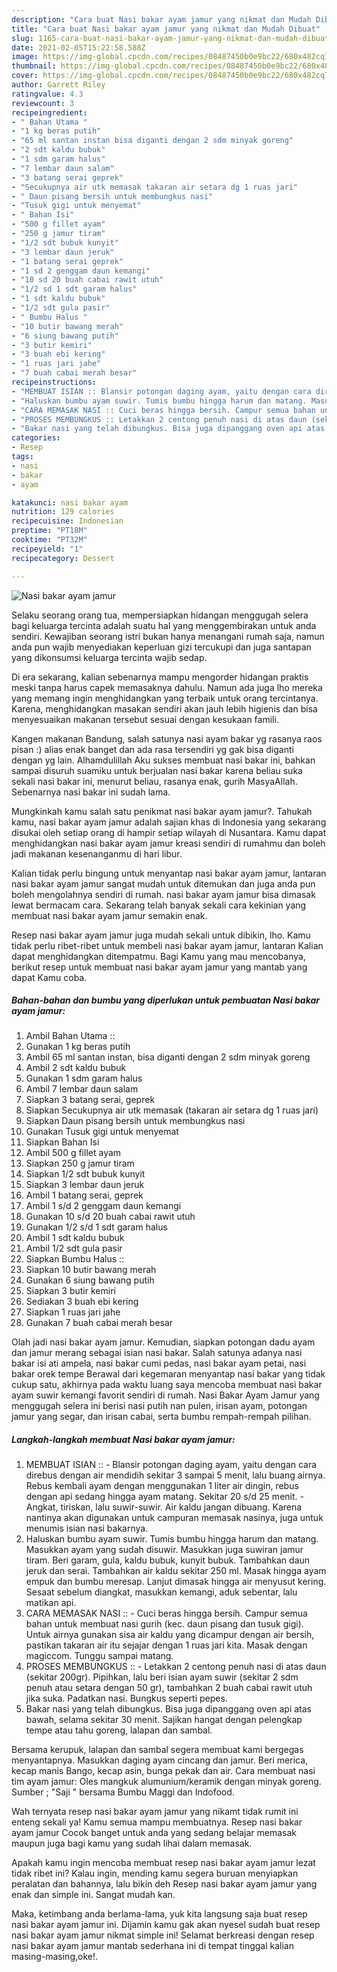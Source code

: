 ```yaml
---
description: "Cara buat Nasi bakar ayam jamur yang nikmat dan Mudah Dibuat"
title: "Cara buat Nasi bakar ayam jamur yang nikmat dan Mudah Dibuat"
slug: 1165-cara-buat-nasi-bakar-ayam-jamur-yang-nikmat-dan-mudah-dibuat
date: 2021-02-05T15:22:58.588Z
image: https://img-global.cpcdn.com/recipes/08487450b0e9bc22/680x482cq70/nasi-bakar-ayam-jamur-foto-resep-utama.jpg
thumbnail: https://img-global.cpcdn.com/recipes/08487450b0e9bc22/680x482cq70/nasi-bakar-ayam-jamur-foto-resep-utama.jpg
cover: https://img-global.cpcdn.com/recipes/08487450b0e9bc22/680x482cq70/nasi-bakar-ayam-jamur-foto-resep-utama.jpg
author: Garrett Riley
ratingvalue: 4.3
reviewcount: 3
recipeingredient:
- " Bahan Utama "
- "1 kg beras putih"
- "65 ml santan instan bisa diganti dengan 2 sdm minyak goreng"
- "2 sdt kaldu bubuk"
- "1 sdm garam halus"
- "7 lembar daun salam"
- "3 batang serai geprek"
- "Secukupnya air utk memasak takaran air setara dg 1 ruas jari"
- " Daun pisang bersih untuk membungkus nasi"
- "Tusuk gigi untuk menyemat"
- " Bahan Isi"
- "500 g fillet ayam"
- "250 g jamur tiram"
- "1/2 sdt bubuk kunyit"
- "3 lembar daun jeruk"
- "1 batang serai geprek"
- "1 sd 2 genggam daun kemangi"
- "10 sd 20 buah cabai rawit utuh"
- "1/2 sd 1 sdt garam halus"
- "1 sdt kaldu bubuk"
- "1/2 sdt gula pasir"
- " Bumbu Halus "
- "10 butir bawang merah"
- "6 siung bawang putih"
- "3 butir kemiri"
- "3 buah ebi kering"
- "1 ruas jari jahe"
- "7 buah cabai merah besar"
recipeinstructions:
- "MEMBUAT ISIAN :: Blansir potongan daging ayam, yaitu dengan cara direbus dengan air mendidih sekitar 3 sampai 5 menit, lalu buang airnya. Rebus kembali ayam dengan menggunakan 1 liter air dingin, rebus dengan api sedang hingga ayam matang. Sekitar 20 s/d 25 menit.  Angkat, tiriskan, lalu suwir-suwir. Air kaldu jangan dibuang. Karena nantinya akan digunakan untuk campuran memasak nasinya, juga untuk menumis isian nasi bakarnya."
- "Haluskan bumbu ayam suwir. Tumis bumbu hingga harum dan matang. Masukkan ayam yang sudah disuwir. Masukkan juga suwiran jamur tiram. Beri garam, gula, kaldu bubuk, kunyit bubuk. Tambahkan daun jeruk dan serai. Tambahkan air kaldu sekitar 250 ml. Masak hingga ayam empuk dan bumbu meresap. Lanjut dimasak hingga air menyusut kering. Sesaat sebelum diangkat, masukkan kemangi, aduk sebentar, lalu matikan api."
- "CARA MEMASAK NASI :: Cuci beras hingga bersih. Campur semua bahan untuk membuat nasi gurih (kec. daun pisang dan tusuk gigi). Untuk airnya gunakan sisa air kaldu yang dicampur dengan air bersih, pastikan takaran air itu sejajar dengan 1 ruas jari kita. Masak dengan magiccom. Tunggu sampai matang."
- "PROSES MEMBUNGKUS :: Letakkan 2 centong penuh nasi di atas daun (sekitar 200gr). Pipihkan, lalu beri isian ayam suwir (sekitar 2 sdm penuh atau setara dengan 50 gr), tambahkan 2 buah cabai rawit utuh jika suka. Padatkan nasi. Bungkus seperti pepes."
- "Bakar nasi yang telah dibungkus. Bisa juga dipanggang oven api atas bawah, selama sekitar 30 menit. Sajikan hangat dengan pelengkap tempe atau tahu goreng, lalapan dan sambal."
categories:
- Resep
tags:
- nasi
- bakar
- ayam

katakunci: nasi bakar ayam 
nutrition: 129 calories
recipecuisine: Indonesian
preptime: "PT18M"
cooktime: "PT32M"
recipeyield: "1"
recipecategory: Dessert

---
```



![Nasi bakar ayam jamur](https://img-global.cpcdn.com/recipes/08487450b0e9bc22/680x482cq70/nasi-bakar-ayam-jamur-foto-resep-utama.jpg)

Selaku seorang orang tua, mempersiapkan hidangan menggugah selera bagi keluarga tercinta adalah suatu hal yang menggembirakan untuk anda sendiri. Kewajiban seorang istri bukan hanya menangani rumah saja, namun anda pun wajib menyediakan keperluan gizi tercukupi dan juga santapan yang dikonsumsi keluarga tercinta wajib sedap.

Di era  sekarang, kalian sebenarnya mampu mengorder hidangan praktis meski tanpa harus capek memasaknya dahulu. Namun ada juga lho mereka yang memang ingin menghidangkan yang terbaik untuk orang tercintanya. Karena, menghidangkan masakan sendiri akan jauh lebih higienis dan bisa menyesuaikan makanan tersebut sesuai dengan kesukaan famili. 

Kangen makanan Bandung, salah satunya nasi ayam bakar yg rasanya raos pisan :) alias enak banget dan ada rasa tersendiri yg gak bisa diganti dengan yg lain. Alhamdulillah Aku sukses membuat nasi bakar ini, bahkan sampai disuruh suamiku untuk berjualan nasi bakar karena beliau suka sekali nasi bakar ini, menurut beliau, rasanya enak, gurih MasyaAllah. Sebenarnya nasi bakar ini sudah lama.

Mungkinkah kamu salah satu penikmat nasi bakar ayam jamur?. Tahukah kamu, nasi bakar ayam jamur adalah sajian khas di Indonesia yang sekarang disukai oleh setiap orang di hampir setiap wilayah di Nusantara. Kamu dapat menghidangkan nasi bakar ayam jamur kreasi sendiri di rumahmu dan boleh jadi makanan kesenanganmu di hari libur.

Kalian tidak perlu bingung untuk menyantap nasi bakar ayam jamur, lantaran nasi bakar ayam jamur sangat mudah untuk ditemukan dan juga anda pun boleh mengolahnya sendiri di rumah. nasi bakar ayam jamur bisa dimasak lewat bermacam cara. Sekarang telah banyak sekali cara kekinian yang membuat nasi bakar ayam jamur semakin enak.

Resep nasi bakar ayam jamur juga mudah sekali untuk dibikin, lho. Kamu tidak perlu ribet-ribet untuk membeli nasi bakar ayam jamur, lantaran Kalian dapat menghidangkan ditempatmu. Bagi Kamu yang mau mencobanya, berikut resep untuk membuat nasi bakar ayam jamur yang mantab yang dapat Kamu coba.

<!--inarticleads1-->

##### Bahan-bahan dan bumbu yang diperlukan untuk pembuatan Nasi bakar ayam jamur:

1. Ambil  Bahan Utama ::
1. Gunakan 1 kg beras putih
1. Ambil 65 ml santan instan, bisa diganti dengan 2 sdm minyak goreng
1. Ambil 2 sdt kaldu bubuk
1. Gunakan 1 sdm garam halus
1. Ambil 7 lembar daun salam
1. Siapkan 3 batang serai, geprek
1. Siapkan Secukupnya air utk memasak (takaran air setara dg 1 ruas jari)
1. Siapkan  Daun pisang bersih untuk membungkus nasi
1. Gunakan Tusuk gigi untuk menyemat
1. Siapkan  Bahan Isi
1. Ambil 500 g fillet ayam
1. Siapkan 250 g jamur tiram
1. Siapkan 1/2 sdt bubuk kunyit
1. Siapkan 3 lembar daun jeruk
1. Ambil 1 batang serai, geprek
1. Ambil 1 s/d 2 genggam daun kemangi
1. Gunakan 10 s/d 20 buah cabai rawit utuh
1. Gunakan 1/2 s/d 1 sdt garam halus
1. Ambil 1 sdt kaldu bubuk
1. Ambil 1/2 sdt gula pasir
1. Siapkan  Bumbu Halus ::
1. Siapkan 10 butir bawang merah
1. Gunakan 6 siung bawang putih
1. Siapkan 3 butir kemiri
1. Sediakan 3 buah ebi kering
1. Siapkan 1 ruas jari jahe
1. Gunakan 7 buah cabai merah besar


Olah jadi nasi bakar ayam jamur. Kemudian, siapkan potongan dadu ayam dan jamur merang sebagai isian nasi bakar. Salah satunya adanya nasi bakar isi ati ampela, nasi bakar cumi pedas, nasi bakar ayam petai, nasi bakar orek tempe Berawal dari kegemaran menyantap nasi bakar yang tidak cukup satu, akhirnya pada waktu luang saya mencoba membuat nasi bakar ayam suwir kemangi favorit sendiri di rumah. Nasi Bakar Ayam Jamur yang menggugah selera ini berisi nasi putih nan pulen, irisan ayam, potongan jamur yang segar, dan irisan cabai, serta bumbu rempah-rempah pilihan. 

<!--inarticleads2-->

##### Langkah-langkah membuat Nasi bakar ayam jamur:

1. MEMBUAT ISIAN :: - Blansir potongan daging ayam, yaitu dengan cara direbus dengan air mendidih sekitar 3 sampai 5 menit, lalu buang airnya. Rebus kembali ayam dengan menggunakan 1 liter air dingin, rebus dengan api sedang hingga ayam matang. Sekitar 20 s/d 25 menit.  - Angkat, tiriskan, lalu suwir-suwir. Air kaldu jangan dibuang. Karena nantinya akan digunakan untuk campuran memasak nasinya, juga untuk menumis isian nasi bakarnya.
1. Haluskan bumbu ayam suwir. Tumis bumbu hingga harum dan matang. Masukkan ayam yang sudah disuwir. Masukkan juga suwiran jamur tiram. Beri garam, gula, kaldu bubuk, kunyit bubuk. Tambahkan daun jeruk dan serai. Tambahkan air kaldu sekitar 250 ml. Masak hingga ayam empuk dan bumbu meresap. Lanjut dimasak hingga air menyusut kering. Sesaat sebelum diangkat, masukkan kemangi, aduk sebentar, lalu matikan api.
1. CARA MEMASAK NASI :: - Cuci beras hingga bersih. Campur semua bahan untuk membuat nasi gurih (kec. daun pisang dan tusuk gigi). Untuk airnya gunakan sisa air kaldu yang dicampur dengan air bersih, pastikan takaran air itu sejajar dengan 1 ruas jari kita. Masak dengan magiccom. Tunggu sampai matang.
1. PROSES MEMBUNGKUS :: - Letakkan 2 centong penuh nasi di atas daun (sekitar 200gr). Pipihkan, lalu beri isian ayam suwir (sekitar 2 sdm penuh atau setara dengan 50 gr), tambahkan 2 buah cabai rawit utuh jika suka. Padatkan nasi. Bungkus seperti pepes.
1. Bakar nasi yang telah dibungkus. Bisa juga dipanggang oven api atas bawah, selama sekitar 30 menit. Sajikan hangat dengan pelengkap tempe atau tahu goreng, lalapan dan sambal.


Bersama kerupuk, lalapan dan sambal segera membuat kami bergegas menyantapnya. Masukkan daging ayam cincang dan jamur. Beri merica, kecap manis Bango, kecap asin, bunga pekak dan air. Cara membuat nasi tim ayam jamur: Oles mangkuk alumunium/keramik dengan minyak goreng. Sumber ; &#34;Saji &#34; bersama Bumbu Maggi dan Indofood. 

Wah ternyata resep nasi bakar ayam jamur yang nikamt tidak rumit ini enteng sekali ya! Kamu semua mampu membuatnya. Resep nasi bakar ayam jamur Cocok banget untuk anda yang sedang belajar memasak maupun juga bagi kamu yang sudah lihai dalam memasak.

Apakah kamu ingin mencoba membuat resep nasi bakar ayam jamur lezat tidak ribet ini? Kalau ingin, mending kamu segera buruan menyiapkan peralatan dan bahannya, lalu bikin deh Resep nasi bakar ayam jamur yang enak dan simple ini. Sangat mudah kan. 

Maka, ketimbang anda berlama-lama, yuk kita langsung saja buat resep nasi bakar ayam jamur ini. Dijamin kamu gak akan nyesel sudah buat resep nasi bakar ayam jamur nikmat simple ini! Selamat berkreasi dengan resep nasi bakar ayam jamur mantab sederhana ini di tempat tinggal kalian masing-masing,oke!.

